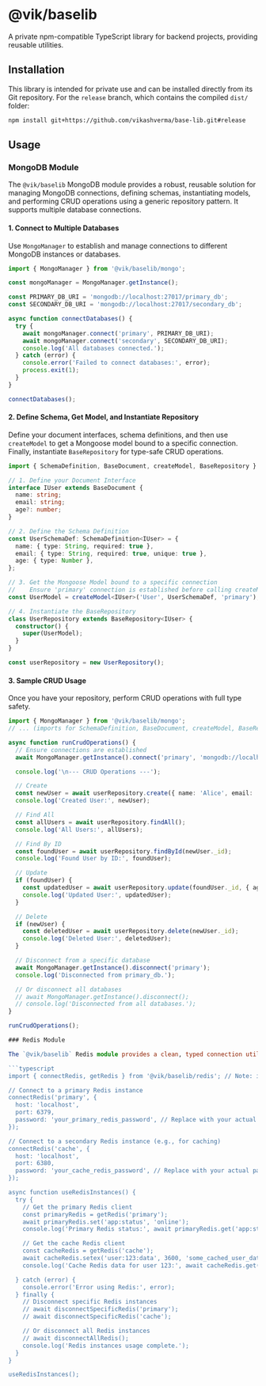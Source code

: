 # @vik/baselib

A private npm-compatible TypeScript library for backend projects, providing reusable utilities.

## Installation

This library is intended for private use and can be installed directly from its Git repository. For the `release` branch, which contains the compiled `dist/` folder:

```bash
npm install git+https://github.com/vikashverma/base-lib.git#release
```

## Usage

### MongoDB Module

The `@vik/baselib` MongoDB module provides a robust, reusable solution for managing MongoDB connections, defining schemas, instantiating models, and performing CRUD operations using a generic repository pattern. It supports multiple database connections.

#### 1. Connect to Multiple Databases

Use `MongoManager` to establish and manage connections to different MongoDB instances or databases.

```typescript
import { MongoManager } from '@vik/baselib/mongo';

const mongoManager = MongoManager.getInstance();

const PRIMARY_DB_URI = 'mongodb://localhost:27017/primary_db';
const SECONDARY_DB_URI = 'mongodb://localhost:27017/secondary_db';

async function connectDatabases() {
  try {
    await mongoManager.connect('primary', PRIMARY_DB_URI);
    await mongoManager.connect('secondary', SECONDARY_DB_URI);
    console.log('All databases connected.');
  } catch (error) {
    console.error('Failed to connect databases:', error);
    process.exit(1);
  }
}

connectDatabases();
```

#### 2. Define Schema, Get Model, and Instantiate Repository

Define your document interfaces, schema definitions, and then use `createModel` to get a Mongoose model bound to a specific connection. Finally, instantiate `BaseRepository` for type-safe CRUD operations.

```typescript
import { SchemaDefinition, BaseDocument, createModel, BaseRepository } from '@vik/baselib/mongo';

// 1. Define your Document Interface
interface IUser extends BaseDocument {
  name: string;
  email: string;
  age?: number;
}

// 2. Define the Schema Definition
const UserSchemaDef: SchemaDefinition<IUser> = {
  name: { type: String, required: true },
  email: { type: String, required: true, unique: true },
  age: { type: Number },
};

// 3. Get the Mongoose Model bound to a specific connection
//    Ensure 'primary' connection is established before calling createModel
const UserModel = createModel<IUser>('User', UserSchemaDef, 'primary');

// 4. Instantiate the BaseRepository
class UserRepository extends BaseRepository<IUser> {
  constructor() {
    super(UserModel);
  }
}

const userRepository = new UserRepository();
```

#### 3. Sample CRUD Usage

Once you have your repository, perform CRUD operations with full type safety.

```typescript
import { MongoManager } from '@vik/baselib/mongo';
// ... (imports for SchemaDefinition, BaseDocument, createModel, BaseRepository, IUser, UserSchemaDef, UserModel, UserRepository, userRepository from above)

async function runCrudOperations() {
  // Ensure connections are established
  await MongoManager.getInstance().connect('primary', 'mongodb://localhost:27017/primary_db');

  console.log('\n--- CRUD Operations ---');

  // Create
  const newUser = await userRepository.create({ name: 'Alice', email: 'alice@example.com', age: 30 });
  console.log('Created User:', newUser);

  // Find All
  const allUsers = await userRepository.findAll();
  console.log('All Users:', allUsers);

  // Find By ID
  const foundUser = await userRepository.findById(newUser._id);
  console.log('Found User by ID:', foundUser);

  // Update
  if (foundUser) {
    const updatedUser = await userRepository.update(foundUser._id, { age: 31 });
    console.log('Updated User:', updatedUser);
  }

  // Delete
  if (newUser) {
    const deletedUser = await userRepository.delete(newUser._id);
    console.log('Deleted User:', deletedUser);
  }

  // Disconnect from a specific database
  await MongoManager.getInstance().disconnect('primary');
  console.log('Disconnected from primary_db.');

  // Or disconnect all databases
  // await MongoManager.getInstance().disconnect();
  // console.log('Disconnected from all databases.');
}

runCrudOperations();

### Redis Module

The `@vik/baselib` Redis module provides a clean, typed connection utility using `ioredis`, supporting multiple Redis instances.

```typescript
import { connectRedis, getRedis } from '@vik/baselib/redis'; // Note: import from /redis

// Connect to a primary Redis instance
connectRedis('primary', {
  host: 'localhost',
  port: 6379,
  password: 'your_primary_redis_password', // Replace with your actual password
});

// Connect to a secondary Redis instance (e.g., for caching)
connectRedis('cache', {
  host: 'localhost',
  port: 6380,
  password: 'your_cache_redis_password', // Replace with your actual password
});

async function useRedisInstances() {
  try {
    // Get the primary Redis client
    const primaryRedis = getRedis('primary');
    await primaryRedis.set('app:status', 'online');
    console.log('Primary Redis status:', await primaryRedis.get('app:status'));

    // Get the cache Redis client
    const cacheRedis = getRedis('cache');
    await cacheRedis.setex('user:123:data', 3600, 'some_cached_user_data'); // Set with expiry
    console.log('Cache Redis data for user 123:', await cacheRedis.get('user:123:data'));

  } catch (error) {
    console.error('Error using Redis:', error);
  } finally {
    // Disconnect specific Redis instances
    // await disconnectSpecificRedis('primary');
    // await disconnectSpecificRedis('cache');

    // Or disconnect all Redis instances
    // await disconnectAllRedis();
    console.log('Redis instances usage complete.');
  }
}

useRedisInstances();
```
